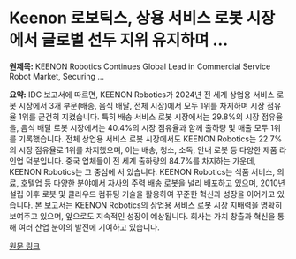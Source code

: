 # Keenon 로보틱스, 상용 서비스 로봇 시장에서 글로벌 선두 지위 유지하며 …

**원제목:** KEENON Robotics Continues Global Lead in Commercial Service Robot Market, Securing ...

**요약:** IDC 보고서에 따르면, KEENON Robotics가 2024년 전 세계 상업용 서비스 로봇 시장에서 3개 부문(배송, 음식 배달, 전체 시장)에서 모두 1위를 차지하며 시장 점유율 1위를 굳건히 지켰습니다.  특히 배송 서비스 로봇 시장에서는 29.8%의 시장 점유율을, 음식 배달 로봇 시장에서는 40.4%의 시장 점유율과 함께 출하량 및 매출 모두 1위를 기록했습니다.  전체 상업용 서비스 로봇 시장에서도 KEENON Robotics는 22.7%의 시장 점유율로 1위를 차지했으며, 이는 배송, 청소, 소독, 안내 로봇 등 다양한 제품 라인업 덕분입니다.  중국 업체들이 전 세계 출하량의 84.7%를 차지하는 가운데, KEENON Robotics는 그 중심에 서 있습니다.  KEENON Robotics는 식품 서비스, 의료, 호텔업 등 다양한 분야에서 자사의 주력 배송 로봇을 널리 배포하고 있으며, 2010년 설립 이후 로봇 및 클라우드 컴퓨팅 기술을 활용하여 꾸준한 혁신과 성장을 이어가고 있습니다.  본 보고서는 KEENON Robotics의 상업용 서비스 로봇 시장 지배력을 명확히 보여주고 있으며,  앞으로도 지속적인 성장이 예상됩니다.  회사는 가치 창출과 혁신을 통해 여러 산업 분야의 발전에 기여하고 있습니다.

[원문 링크](https://sg.finance.yahoo.com/news/keenon-robotics-continues-global-lead-044500660.html)
